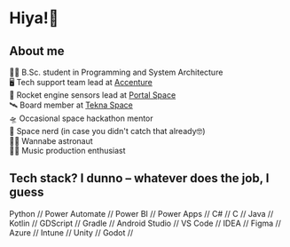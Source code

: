 # Hiya!👋

## About me
🧑‍🎓 B.Sc. student in Programming and System Architecture \
🖥️ Tech support team lead at [Accenture](https://www.accenture.com/) \
🚀 Rocket engine sensors lead at [Portal Space](https://portalspace.no/) \
🛰️ Board member at [Tekna Space](https://www.tekna.no/en) \
🛸 Occasional space hackathon mentor \
🌌 Space nerd (in case you didn't catch that already🤓) \
🧑‍🚀 Wannabe astronaut \
👩‍🎤 Music production enthusiast

## Tech stack? I dunno – whatever does the job, I guess
Python // Power Automate // Power BI // Power Apps // C# // C // Java // Kotlin // GDScript // Gradle // Android Studio // VS Code // IDEA // Figma // Azure // Intune // Unity // Godot // 